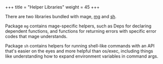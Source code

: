 +++
title = "Helper Libraries"
weight = 45
+++

There are two libraries bundled with mage,
[mg](https://godoc.org/github.com/magefile/mage/mg) and
[sh](https://godoc.org/github.com/magefile/mage/sh).  

Package `mg` contains
mage-specific helpers, such as Deps for declaring dependent functions, and
functions for returning errors with specific error codes that mage understands.

Package `sh` contains helpers for running shell-like commands with an API that's
easier on the eyes and more helpful than os/exec, including things like
understanding how to expand environment variables in command args.

